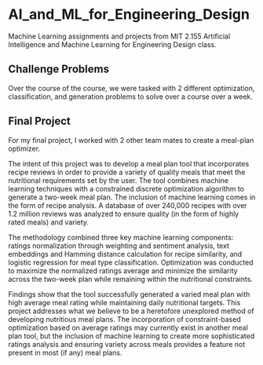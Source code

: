 # AI_and_ML_for_Engineering_Design
Machine Learning assignments and projects from MIT 2.155 Artificial Intelligence and Machine Learning for Engineering Design class.

## Challenge Problems
Over the course of the course, we were tasked with 2 different optimization, classification, and generation problems to solve over a course over a week.

## Final Project
For my final project, I worked with 2 other team mates to create a meal-plan optimizer.

The intent of this project was to develop a meal plan tool that incorporates recipe reviews in order to provide a variety of quality meals that meet the nutritional requirements set by the user. The tool combines machine learning techniques with a constrained discrete optimization algorithm to generate a two-week meal plan. 
The inclusion of machine learning comes in the form of recipe analysis. A database of over 240,000 recipes with over 1.2 million reviews was analyzed to ensure quality (in the form of highly rated meals) and variety. 

The methodology combined three key machine learning components: ratings normalization through weighting and sentiment analysis, text embeddings and Hamming distance calculation for recipe similarity, and logistic regression for meal type classification. Optimization was conducted to maximize the normalized ratings average and minimize the similarity across the two-week plan while remaining within the nutritional constraints. 

Findings show that the tool successfully generated a varied meal plan with high average meal rating while maintaining daily nutritional targets. 
This project addresses what we believe to be a heretofore unexplored method of developing nutritious meal plans. The incorporation of constraint-based optimization based on average ratings may currently exist in another meal plan tool, but the inclusion of machine learning to create more sophisticated ratings analysis and ensuring variety across meals provides a feature not present in most (if any) meal plans. 



